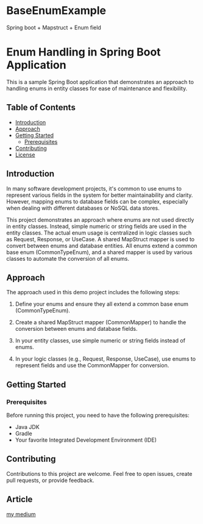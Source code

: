 # BaseEnumExample
Spring boot + Mapstruct  + Enum field 
# Enum Handling in Spring Boot Application

This is a sample Spring Boot application that demonstrates an approach to handling enums in entity classes for ease of maintenance and flexibility.

## Table of Contents

- [Introduction](#introduction)
- [Approach](#approach)
- [Getting Started](#getting-started)
    - [Prerequisites](#prerequisites)
- [Contributing](#contributing)
- [License](#license)

## Introduction

In many software development projects, it's common to use enums to represent various fields in the system for better maintainability and clarity. However, mapping enums to database fields can be complex, especially when dealing with different databases or NoSQL data stores.

This project demonstrates an approach where enums are not used directly in entity classes. Instead, simple numeric or string fields are used in the entity classes. The actual enum usage is centralized in logic classes such as Request, Response, or UseCase. A shared MapStruct mapper is used to convert between enums and database entities. All enums extend a common base enum (CommonTypeEnum), and a shared mapper is used by various classes to automate the conversion of all enums.

## Approach

The approach used in this demo project includes the following steps:

1. Define your enums and ensure they all extend a common base enum (CommonTypeEnum).

2. Create a shared MapStruct mapper (CommonMapper) to handle the conversion between enums and database fields.

3. In your entity classes, use simple numeric or string fields instead of enums.

4. In your logic classes (e.g., Request, Response, UseCase), use enums to represent fields and use the CommonMapper for conversion.

## Getting Started

### Prerequisites

Before running this project, you need to have the following prerequisites:

- Java JDK 
- Gradle 
- Your favorite Integrated Development Environment (IDE)

## Contributing

Contributions to this project are welcome. Feel free to open issues, create pull requests, or provide feedback.

## Article

[my medium](https://believe67.medium.com/%E4%BD%BF%E7%94%A8mapstruct%E4%BE%86%E9%81%94%E6%88%90%E5%85%B1%E7%94%A8%E7%9A%84common-enum-mapper-18c7e031fc54)

